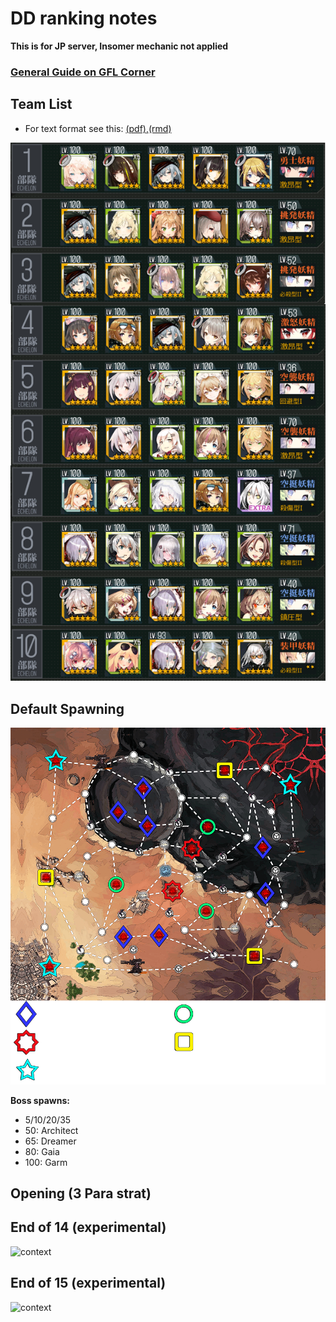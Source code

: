 # DD ranking notes
**This is for JP server, Insomer mechanic not applied**

### [General Guide on GFL Corner](https://www.gflcorner.com/dd/)

## Team List

- For text format see this: [(pdf)](docs/dd-ranking.pdf),[(rmd)](docs/dd-ranking.rmd)

![](img/dd-team-list.png)

## Default Spawning
![context](img/default-spawn.png)

**Boss spawns:**
- 5/10/20/35
- 50: Architect
- 65: Dreamer
- 80: Gaia
- 100: Garm

## Opening (3 Para strat)

## End of 14 (experimental)
![context](img/turn14-before-end.png)

## End of 15 (experimental)
![context](img/turn15-before-end.png)
